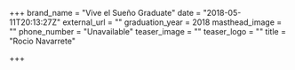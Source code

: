 +++
brand_name = "Vive el Sueño Graduate"
date = "2018-05-11T20:13:27Z"
external_url = ""
graduation_year = 2018
masthead_image = ""
phone_number = "Unavailable"
teaser_image = ""
teaser_logo = ""
title = "Rocio Navarrete"

+++
